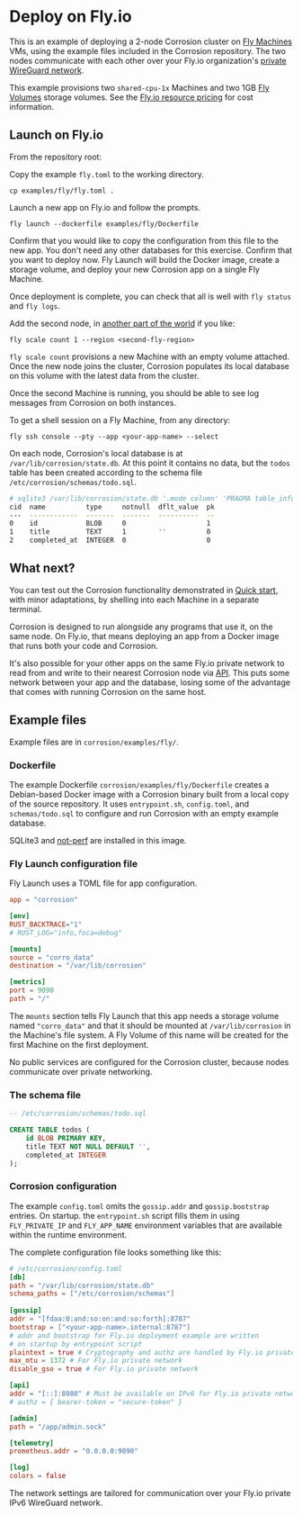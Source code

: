 # Deploy on Fly.io

This is an example of deploying a 2-node Corrosion cluster on [Fly Machines](https://fly.io/docs/machines/) VMs, using the example files included in the Corrosion repository. The two nodes communicate with each other over your Fly.io organization's [private WireGuard network](https://fly.io/docs/reference/private-networking/).

This example provisions two `shared-cpu-1x` Machines and two 1GB [Fly Volumes](https://fly.io/docs/reference/volumes/) storage volumes. See the [Fly.io resource pricing](https://fly.io/pricing/) for cost information.

## Launch on Fly.io

From the repository root:

Copy the example `fly.toml` to the working directory.

```
cp examples/fly/fly.toml .
```

Launch a new app on Fly.io and follow the prompts.

```
fly launch --dockerfile examples/fly/Dockerfile
```

Confirm that you would like to copy the configuration from this file to the new app. You don't need any other databases for this exercise.
Confirm that you want to deploy now. Fly Launch will build the Docker image, create a storage volume, and deploy your new Corrosion app on a single Fly Machine.

Once deployment is complete, you can check that all is well with `fly status` and `fly logs`. 

Add the second node, in [another part of the world](https://fly.io/docs/reference/regions/) if you like:

```
fly scale count 1 --region <second-fly-region>
```

`fly scale count` provisions a new Machine with an empty volume attached. Once the new node joins the cluster, Corrosion populates its local database on this volume with the latest data from the cluster.

Once the second Machine is running, you should be able to see log messages from Corrosion on both instances.

To get a shell session on a Fly Machine, from any directory: 

```
fly ssh console --pty --app <your-app-name> --select
```

On each node, Corrosion's local database is at `/var/lib/corrosion/state.db`. At this point it contains no data, but the `todos` table has been created according to the schema file `/etc/corrosion/schemas/todo.sql`.

```bash
# sqlite3 /var/lib/corrosion/state.db '.mode column' 'PRAGMA table_info(todos);'
cid  name          type     notnull  dflt_value  pk
---  ------------  -------  -------  ----------  --
0    id            BLOB     0                    1 
1    title         TEXT     1        ''          0 
2    completed_at  INTEGER  0                    0 
```

## What next?

You can test out the Corrosion functionality demonstrated in [Quick start](./quick-start.md), with minor adaptations, by shelling into each Machine in a separate terminal.

Corrosion is designed to run alongside any programs that use it, on the same node. On Fly.io, that means deploying an app from a Docker image that runs both your code and Corrosion.

It's also possible for your other apps on the same Fly.io private network to read from and write to their nearest Corrosion node via [API](api/). This puts some network between your app and the database, losing some of the advantage that comes with running Corrosion on the same host.

## Example files

Example files are in `corrosion/examples/fly/`.

### Dockerfile

The example Dockerfile `corrosion/examples/fly/Dockerfile` creates a Debian-based Docker image with a Corrosion binary built from a local copy of the source repository. It uses `entrypoint.sh`, `config.toml`, and `schemas/todo.sql` to configure and run Corrosion with an empty example database.

SQLite3 and [not-perf](https://github.com/koute/not-perf) are installed in this image. 

### Fly Launch configuration file

Fly Launch uses a TOML file for app configuration.

```toml
app = "corrosion"

[env]
RUST_BACKTRACE="1"
# RUST_LOG="info,foca=debug"

[mounts]
source = "corro_data"
destination = "/var/lib/corrosion"

[metrics]
port = 9090
path = "/"
```

The `mounts` section tells Fly Launch that this app needs a storage volume named `"corro_data"` and that it should be mounted at `/var/lib/corrosion` in the Machine's file system. A Fly Volume of this name will be created for the first Machine on the first deployment.

No public services are configured for the Corrosion cluster, because nodes communicate over private networking.

### The schema file

```sql
-- /etc/corrosion/schemas/todo.sql

CREATE TABLE todos (
    id BLOB PRIMARY KEY,
    title TEXT NOT NULL DEFAULT '',
    completed_at INTEGER
);
```

### Corrosion configuration

The example `config.toml` omits the `gossip.addr` and `gossip.bootstrap` entries. On startup. the `entrypoint.sh` script fills them in using `FLY_PRIVATE_IP` and `FLY_APP_NAME` environment variables that are available within the runtime environment.

The complete configuration file looks something like this:

```toml
# /etc/corrosion/config.toml
[db]
path = "/var/lib/corrosion/state.db"
schema_paths = ["/etc/corrosion/schemas"]
    
[gossip]
addr = "[fdaa:0:and:so:on:and:so:forth]:8787"
bootstrap = ["<your-app-name>.internal:8787"]
# addr and bootstrap for Fly.io deployment example are written 
# on startup by entrypoint script
plaintext = true # Cryptography and authz are handled by Fly.io private networking
max_mtu = 1372 # For Fly.io private network
disable_gso = true # For Fly.io private network

[api]
addr = "[::]:8080" # Must be available on IPv6 for Fly.io private network
# authz = { bearer-token = "secure-token" }

[admin]
path = "/app/admin.sock"

[telemetry]
prometheus.addr = "0.0.0.0:9090"

[log]
colors = false
```

The network settings are tailored for communication over your Fly.io private IPv6 WireGuard network.